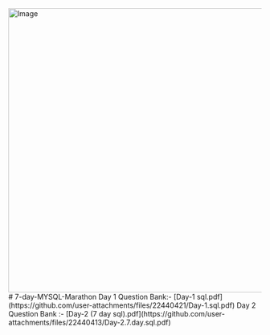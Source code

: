 <img width="988" height="566" alt="Image" src="https://github.com/user-attachments/assets/90d97a0c-d4a0-48cf-90f9-1825bb0305b7" />
# 7-day-MYSQL-Marathon
Day 1 Question Bank:- [Day-1 sql.pdf](https://github.com/user-attachments/files/22440421/Day-1.sql.pdf)
Day 2 Question Bank :- [Day-2 (7 day sql).pdf](https://github.com/user-attachments/files/22440413/Day-2.7.day.sql.pdf)

